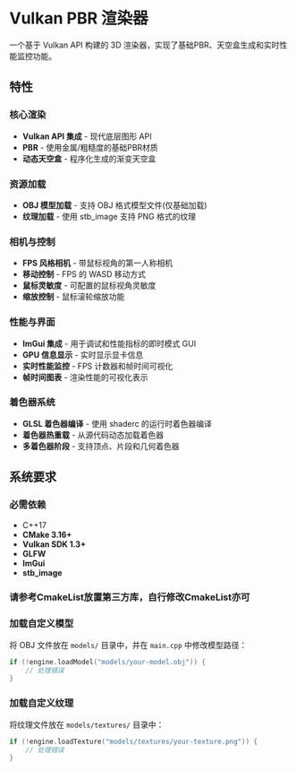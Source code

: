 # Vulkan PBR 渲染器

一个基于 Vulkan API 构建的 3D 渲染器，实现了基础PBR、天空盒生成和实时性能监控功能。

## 特性

### 核心渲染
- **Vulkan API 集成** - 现代底层图形 API
- **PBR** - 使用金属/粗糙度的基础PBR材质
- **动态天空盒** - 程序化生成的渐变天空盒

### 资源加载
- **OBJ 模型加载** - 支持 OBJ 格式模型文件(仅基础加载)
- **纹理加载** - 使用 stb_image 支持 PNG 格式的纹理

### 相机与控制
- **FPS 风格相机** - 带鼠标视角的第一人称相机
- **移动控制** - FPS 的 WASD 移动方式
- **鼠标灵敏度** - 可配置的鼠标视角灵敏度
- **缩放控制** - 鼠标滚轮缩放功能

### 性能与界面
- **ImGui 集成** - 用于调试和性能指标的即时模式 GUI
- **GPU 信息显示** - 实时显示显卡信息
- **实时性能监控** - FPS 计数器和帧时间可视化
- **帧时间图表** - 渲染性能的可视化表示

### 着色器系统
- **GLSL 着色器编译** - 使用 shaderc 的运行时着色器编译
- **着色器热重载** - 从源代码动态加载着色器
- **多着色器阶段** - 支持顶点、片段和几何着色器

## 系统要求

### 必需依赖
- C++17 
- **CMake 3.16+**
- **Vulkan SDK 1.3+**
- **GLFW**
- **ImGui**
- **stb_image**

### 请参考CmakeList放置第三方库，自行修改CmakeList亦可

### 加载自定义模型
将 OBJ 文件放在 `models/` 目录中，并在 `main.cpp` 中修改模型路径：
```cpp
if (!engine.loadModel("models/your-model.obj")) {
    // 处理错误
}
```

### 加载自定义纹理
将纹理文件放在 `models/textures/` 目录中：
```cpp
if (!engine.loadTexture("models/textures/your-texture.png")) {
    // 处理错误
}
```
